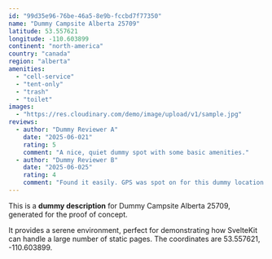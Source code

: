 ```yaml
---
id: "99d35e96-76be-46a5-8e9b-fccbd7f77350"
name: "Dummy Campsite Alberta 25709"
latitude: 53.557621
longitude: -110.603899
continent: "north-america"
country: "canada"
region: "alberta"
amenities:
  - "cell-service"
  - "tent-only"
  - "trash"
  - "toilet"
images:
  - "https://res.cloudinary.com/demo/image/upload/v1/sample.jpg"
reviews:
  - author: "Dummy Reviewer A"
    date: "2025-06-021"
    rating: 5
    comment: "A nice, quiet dummy spot with some basic amenities."
  - author: "Dummy Reviewer B"
    date: "2025-06-025"
    rating: 4
    comment: "Found it easily. GPS was spot on for this dummy location."
---
```


This is a **dummy description** for Dummy Campsite Alberta 25709, generated for the proof of concept.

It provides a serene environment, perfect for demonstrating how SvelteKit can handle a large number of static pages. The coordinates are 53.557621, -110.603899.
